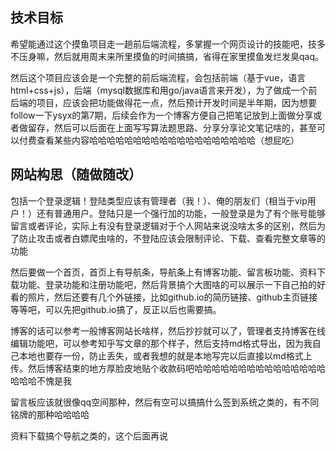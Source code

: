 ## 技术目标
希望能通过这个摸鱼项目走一趟前后端流程，多掌握一个网页设计的技能吧，技多不压身嘛，然后就用周末来所里摸鱼的时间搞搞，省得在家里摸鱼发烂发臭qaq。

然后这个项目应该会是一个完整的前后端流程，会包括前端（基于vue，语言html+css+js），后端（mysql数据库和用go/java语言来开发），为了做成一个前后端的项目，应该会把功能做得花一点，然后预计开发时间是半年期，因为想要follow一下ysyx的第7期，后续会作为一个博客方便自己把笔记放到上面做分享或者做留存，然后可以后面在上面写写算法题思路、分享分享论文笔记啥的，甚至可以付费查看某些内容哈哈哈哈哈哈哈哈哈哈哈哈哈哈哈哈哈哈哈（想屁吃）

## 网站构思（随做随改）
包括一个登录逻辑！登陆类型应该有管理者（我！）、俺的朋友们（相当于vip用户！）还有普通用户。登陆只是一个强行加的功能，一般登录是为了有个账号能够留言或者评论，实际上有没有登录逻辑对于个人网站来说没啥太多的区别，然后为了防止攻击或者白嫖爬虫啥的，不登陆应该会限制评论、下载、查看完整文章等的功能

然后要做一个首页，首页上有导航条，导航条上有博客功能、留言板功能、资料下载功能、登录功能和注册功能吧，然后背景搞个大图啥的可以展示一下自己拍的好看的照片，然后还要有几个外链接，比如github.io的简历链接、github主页链接等等吧，可以先把github.io搞了，反正以后也需要搞。

博客的话可以参考一般博客网站长啥样，然后抄抄就可以了，管理者支持博客在线编辑功能吧，可以参考知乎写文章的那个样子，然后支持md格式导出，因为我自己本地也要存一份，防止丢失，或者我想的就是本地写完以后直接以md格式上传。然后博客结束的地方厚脸皮地贴个收款码吧哈哈哈哈哈哈哈哈哈哈哈哈哈哈哈哈哈哈不愧是我

留言板应该就很像qq空间那种，然后有空可以搞搞什么签到系统之类的，有不同铭牌的那种哈哈哈哈

资料下载搞个导航之类的，这个后面再说
